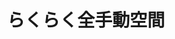 ---
logo: images/music/らくらく全手動空間.jpg
title: らくらく全手動空間
subTitle: 游戏《小凉宫春日的麻将》OP/ED，由Lantis于2011年4月6日发售

category: 音乐

hasResource: true
downloadList:
  - intro: mp3
    size: 34.7MB
    link: https://pan.baidu.com/s/1Xv0Ko0S6cmJaQLpa57YjZQ
  - intro: 云盘 提取码:8kdf
    size: 34.7MB
    link: https://pan.baidu.com/s/1Xv0Ko0S6cmJaQLpa57YjZQ

downloadContent: |
  游戏《小凉宫春日的麻将》OP/ED，由Lantis于2011年4月6日发售。<br>
  收录曲：<br>
  1．らくらく全手動空間<br>
  作詞：畑 亜貴　作曲・編曲：前山田健一<br>
  2．遊びの学びの静けさの<br>
  作詞：畑 亜貴　作曲・編曲：伊藤真澄<br>
  3．らくらく全手動空間 （off vocal）<br>
  4．遊びの学びの静けさの （off vocal）
---
